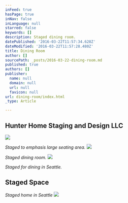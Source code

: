 ```yaml
---
inFeed: true
hasPage: true
inNav: false
inLanguage: null
starred: false
keywords: []
description: Staged dining room.
datePublished: '2016-03-22T11:57:34.628Z'
dateModified: '2016-03-22T11:57:28.480Z'
title: Dining Room
author: []
sourcePath: _posts/2016-03-22-dining-room.md
published: true
authors: []
publisher:
  name: null
  domain: null
  url: null
  favicon: null
url: dining-room/index.html
_type: Article

---
```

## Hunter Home Staging and Design LLC
![](https://the-grid-user-content.s3-us-west-2.amazonaws.com/ecaefc1a-31cc-4de2-9d6a-1ecb5c07c2a5.jpg)

_Staged to emphasis large seating area._
![](https://the-grid-user-content.s3-us-west-2.amazonaws.com/05bdadc4-d024-4093-a028-17d5a1aa24fb.jpg)

_Staged dining room._
![](https://the-grid-user-content.s3-us-west-2.amazonaws.com/5c05fee5-250f-410b-9927-549ce25df5a6.jpg)

_Staged for dining in Seattle._

## Staged Space

_Staged home in Seattle_
![](https://the-grid-user-content.s3-us-west-2.amazonaws.com/15189995-557c-4122-83cc-0fe2a089564d.jpg)